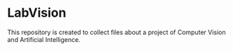 # LabVision

This repository is created to collect files about a project of Computer Vision and Artificial Intelligence.
